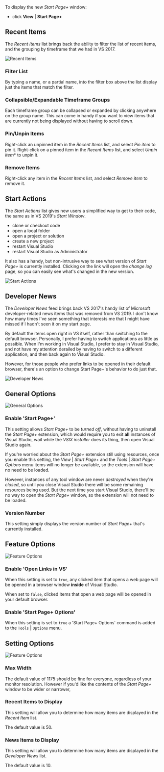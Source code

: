 To display the new *Start Page+* window:

- click **View** | **Start Page+**

## Recent Items

The *Recent Items* list brings back the ability to filter the list of recent items,
and the grouping by timeframe that we had in VS 2017.

![Recent Items](assets/images/recent-items.png)

### Filter List

By typing a name, or a partial name, into the filter box above the list display just the items
that match the filter.

### Collapsible/Expandable Timeframe Groups

Each timeframe group can be collapsed or expanded by clicking anywhere on the group name.
This can come in handy if you want to view items that are currently not being displayed
without having to scroll down.

### Pin/Unpin Items

Right-click an unpinned item in the *Recent Items* list, and select *Pin item* to pin it.
Right-click on a pinned item in the *Recent Items* list, and select *Unpin item** to unpin it.

### Remove Items

Right-click any item in the *Recent Items* list, and select *Remove item* to remove it.

## Start Actions

The *Start Actions* list gives new users a simplified way to get to their code, the same as in VS 2019's
*Start Window*.

- clone or checkout code
- open a local folder
- open a project or solution
- create a new project
- restart Visual Studio
- restart Visual Studio as Administrator

It also has a handy, but non-intrusive way to see what version of *Start Page+* is currently installed.
Clicking on the link will open the *change log* page,
so you can easily see what's changed in the new version.

![Start Actions](assets/images/start-actions.png)

## Developer News

The *Developer News* feed brings back VS 2017's handy list of Microsoft developer-related news items that was removed from
VS 2019.
I don't know how many times I've seen something that interests me that I might have missed if I hadn't seen it on my
start page.

By default the items open right in VS itself, rather than switching to the default browser.
Personally, I prefer having to switch applications as little as possible.
When I'm working in Visual Studio, I prefer to stay in Visual Studio, and not have my attention derailed by having
to switch to a different application, and then back again to Visual Studio.

However, for those people who prefer links to be opened in their default browser,
there's an option to change Start Page+'s behavior to do just that.

![Developer News](assets/images/developer-news.png)

## General Options

![General Options](assets/images/options-general.png)

### Enable 'Start Page+'

This setting allows _Start Page+_ to be *turned off*, without having to uninstall the _Start Page+_ extension,
which would require you to exit **all** instances of Visual Studio, wait while the _VSIX installer_ does its thing,
then open Visual Studio again.

If you're worried about the _Start Page+_ extension still using resources, once you enable this setting,
the _View_ | _Start Page+_ and the _Tools_ | _Start Page+ Options_ menu items will no longer be available,
so the extension will have no need to be loaded.

However, instances of any tool window are never _destroyed_ when they're _closed_, so until you close Visual Studio there will
be some remaining resources being used. But the next time you start Visual Studio, there'll be no way to open
the _Start Page+_ window, so the extension will not need to be loaded.

### Version Number

This setting simply displays the version number of _Start Page+_ that's currently installed.

## Feature Options

![Feature Options](assets/images/options-features.png)

### Enable 'Open Links in VS'

When this setting is set to `true`, any clicked item that opens a web page will be opened in a browser window
**inside** of Visual Studio.

When set to `false`, clicked items that open a web page will be opened in your default browser.

### Enable 'Start Page+ Options'

When this setting is set to `true` a 'Start Page+ Options' command is added to the `Tools` | `Options` menu.

## Setting Options

![Feature Options](assets/images/options-settings.png)

### Max Width

The default value of 1175 should be fine for everyone, regardless of your monitor resolution.
However if you'd like the contents of the _Start Page+_ window to be wider or narrower,

### Recent Items to Display

This setting will allow you to determine how many items are displayed in the *Recent Item* list.

The default value is 50.

### News Items to Display

This setting will allow you to determine how many items are displayed in the *Developer News* list.

The default value is 10.